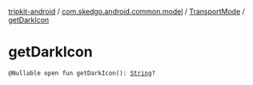 [tripkit-android](../../index.md) / [com.skedgo.android.common.model](../index.md) / [TransportMode](index.md) / [getDarkIcon](./get-dark-icon.md)

# getDarkIcon

`@Nullable open fun getDarkIcon(): `[`String`](https://kotlinlang.org/api/latest/jvm/stdlib/kotlin/-string/index.html)`?`